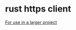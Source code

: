 # rust https client

[For use in a larger project](https://github.com/Removeableox/forward-proxy-WIP) 
